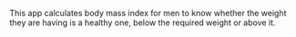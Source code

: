 This app calculates body mass index for men to know whether the weight they are having is a healthy one, below the required weight or above it.